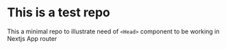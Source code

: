 # This is a test repo
 This a minimal repo to illustrate need of `<Head>` component to be working in Nextjs App router